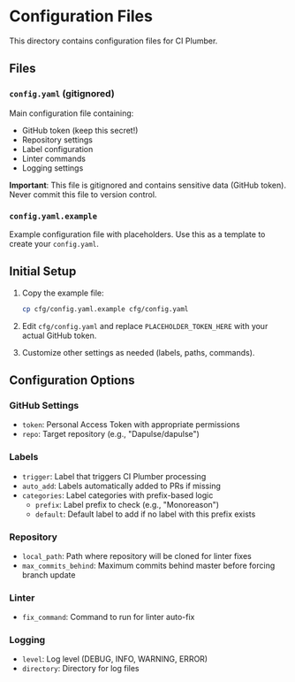 # Configuration Files

This directory contains configuration files for CI Plumber.

## Files

### `config.yaml` (gitignored)
Main configuration file containing:
- GitHub token (keep this secret!)
- Repository settings
- Label configuration
- Linter commands
- Logging settings

**Important**: This file is gitignored and contains sensitive data (GitHub token). Never commit this file to version control.

### `config.yaml.example`
Example configuration file with placeholders. Use this as a template to create your `config.yaml`.

## Initial Setup

1. Copy the example file:
   ```bash
   cp cfg/config.yaml.example cfg/config.yaml
   ```

2. Edit `cfg/config.yaml` and replace `PLACEHOLDER_TOKEN_HERE` with your actual GitHub token.

3. Customize other settings as needed (labels, paths, commands).

## Configuration Options

### GitHub Settings
- `token`: Personal Access Token with appropriate permissions
- `repo`: Target repository (e.g., "Dapulse/dapulse")

### Labels
- `trigger`: Label that triggers CI Plumber processing
- `auto_add`: Labels automatically added to PRs if missing
- `categories`: Label categories with prefix-based logic
  - `prefix`: Label prefix to check (e.g., "Monoreason")
  - `default`: Default label to add if no label with this prefix exists

### Repository
- `local_path`: Path where repository will be cloned for linter fixes
- `max_commits_behind`: Maximum commits behind master before forcing branch update

### Linter
- `fix_command`: Command to run for linter auto-fix

### Logging
- `level`: Log level (DEBUG, INFO, WARNING, ERROR)
- `directory`: Directory for log files

